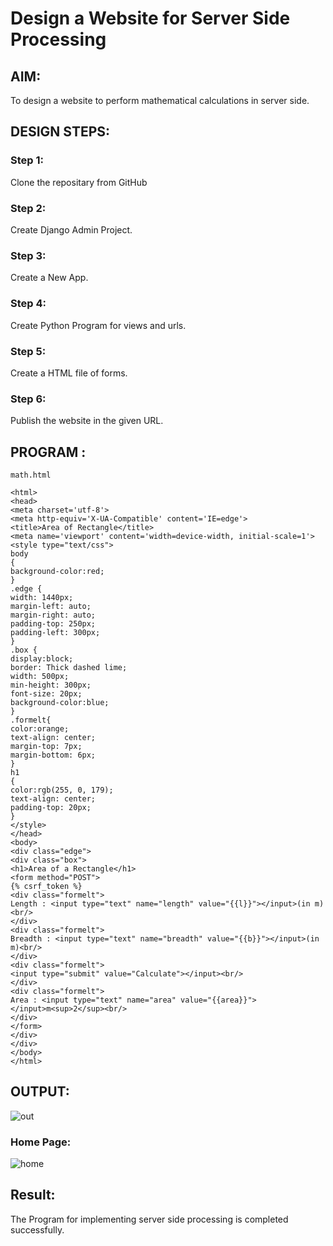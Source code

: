# Design a Website for Server Side Processing

## AIM:
To design a website to perform mathematical calculations in server side.

## DESIGN STEPS:

### Step 1:
Clone the repositary from GitHub


### Step 2:
Create Django Admin Project.


### Step 3:
Create a New App.


### Step 4:
Create Python Program for views and urls.


### Step 5:
Create a HTML file of forms.


### Step 6:

Publish the website in the given URL.

## PROGRAM :
```
math.html

<html>
<head>
<meta charset='utf-8'>
<meta http-equiv='X-UA-Compatible' content='IE=edge'>
<title>Area of Rectangle</title>
<meta name='viewport' content='width=device-width, initial-scale=1'>
<style type="text/css">
body 
{
background-color:red;
}
.edge {
width: 1440px;
margin-left: auto;
margin-right: auto;
padding-top: 250px;
padding-left: 300px;
}
.box {
display:block;
border: Thick dashed lime;
width: 500px;
min-height: 300px;
font-size: 20px;
background-color:blue;
}
.formelt{
color:orange;
text-align: center;
margin-top: 7px;
margin-bottom: 6px;
}
h1
{
color:rgb(255, 0, 179);
text-align: center;
padding-top: 20px;
}
</style>
</head>
<body>
<div class="edge">
<div class="box">
<h1>Area of a Rectangle</h1>
<form method="POST">
{% csrf_token %}
<div class="formelt">
Length : <input type="text" name="length" value="{{l}}"></input>(in m)<br/>
</div>
<div class="formelt">
Breadth : <input type="text" name="breadth" value="{{b}}"></input>(in m)<br/>
</div>
<div class="formelt">
<input type="submit" value="Calculate"></input><br/>
</div>
<div class="formelt">
Area : <input type="text" name="area" value="{{area}}"></input>m<sup>2</sup><br/>
</div>
</form>
</div>
</div>
</body>
</html>

```

## OUTPUT:
![out](https://github.com/Kalpanareshma/serversideprocessing/assets/122040453/15d499de-10e8-46ae-bb70-481d0c90123e)



### Home Page:
![home](https://github.com/Kalpanareshma/serversideprocessing/assets/122040453/4a70409e-a6ea-43fe-8b24-4c09931650bc)



## Result:
The Program for implementing server side processing is completed successfully.
